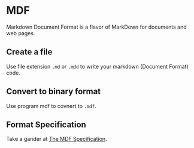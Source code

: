 # MDF
Markdown Document Format is a flavor of MarkDown for documents and web pages.

## Create a file
Use file extension `.md` or `.mdd` to write your markdown (Document Format) code.

## Convert to binary format
Use program mdf to covnert to `.mdf`.

## Format Specification
Take a gander at [The MDF Specification](mdf.md).
